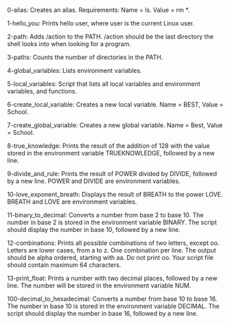0-alias: Creates an alias. Requirements: Name = ls. Value = rm *.

1-hello_you: Prints hello user, where user is the current Linux user.

2-path: Adds /action to the PATH. /action should be the last directory the shell looks into when looking for a program.

3-paths: Counts the number of directories in the PATH.

4-global_variables: Lists environment variables.

5-local_variables: Script that lists all local variables and environment variables, and functions.

6-create_local_variable: Creates a new local variable. Name = BEST, Value = School.

7-create_global_variable: Creates a new global variable. Name = Best, Value = School.

8-true_knowledge: Prints the result of the addition of 128 with the value stored in the environment variable TRUEKNOWLEDGE, followed by a new line.

9-divide_and_rule: Prints the result of POWER divided by DIVIDE, followed by a new line. POWER and DIVIDE are environment variables.

10-love_exponent_breath: Displays the result of BREATH to the power LOVE. BREATH and LOVE are environment variables.

11-binary_to_decimal: Converts a number from base 2 to base 10. The number in base 2 is stored in the environment variable BINARY. The script should display the number in base 10, followed by a new line.

12-combinations: Prints all possible combinations of two letters, except oo. Letters are lower cases, from a to z. One combination per line. The output should be alpha ordered, starting with aa. Do not print oo. Your script file should contain maximum 64 characters.

13-print_float: Prints a number with two decimal places, followed by a new line. The number will be stored in the environment variable NUM.

100-decimal_to_hexadecimal: Converts a number from base 10 to base 16. The number in base 10 is stored in the environment variable DECIMAL. The script should display the number in base 16, followed by a new line.
